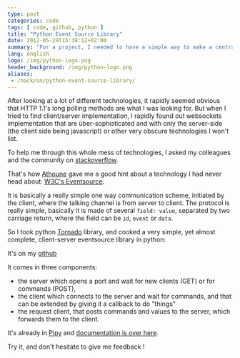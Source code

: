 ```yaml
---
type: post
categories: code
tags: [ code, github, python ]
title: "Python Event Source Library"
date: 2012-05-29T15:38:12+02:00
summary: "For a project, I needed to have a simple way to make a central software be able to send commands to several slaves appliances that are on the internets, i.e. they can either be on Internet with a public IP address, or be behind a proxyfied-firewalled private network that can only communicate through port 80. That's how I came across a W3C working paper about a very simple technology based on HTTP/1.1 long-polling, called EventSource. The full story and real code after the break..."
lang: english
logo: /img/python-logo.png
header_background: /img/python-logo.png
aliases:
 - /hack/on/python-event-source-library/
---
```

After looking at a lot of different technologies, it rapidly seemed obvious 
that HTTP 1.1's long polling methods are what I was looking for. But when I
tried to find client/server implementation, I rapidly found out websockets 
implementation that are über-sophisticated  and with only the server-side 
(the client side being javascript) or other very obscure technologies I 
won't list.


To help me through this whole mess of technologies, I asked my colleagues 
and the community on [stackoverflow](http://stackoverflow.com/questions/10665569/websocket-event-source-implementation-to-expose-a-two-way-rpc-to-a-python-dj).


That's how [Athoune](http://blog.garambrogne.net/) gave me a good hint 
about a technology I had never head about: [W3C's Eventsource](http://dev.w3.org/html5/eventsource/).


It is basically a really simple one way communication scheme, initiated 
by the client, where the talking channel is from server to client. The
protocol is really simple, basically it is made of several ``field: value``, 
separated by two carriage return, where the field can be ``id``, ``event`` or ``data``.


So I took python [Tornado](http://tornadoweb.org) library, and cooked a
very simple, yet almost complete, client-server eventsource library in python:


It's on my [github](https://github.com/guyzmo/event-source-library/)


It comes in three components:

 * the server which opens a port and wait for new clients (GET) or for commands (POST), 
 * the client which connects to the server and wait for commands, and that can be extended by giving it a callback to do "things"
 * the request client, that posts commands and values to the server, which forwards them to the client.


It's already in [Pipy](http://pypi.python.org/pypi/eventsource/) and [documentation is over here](http://packages.python.org/eventsource/index.html). 


Try it, and don't hesitate to give me feedback !
